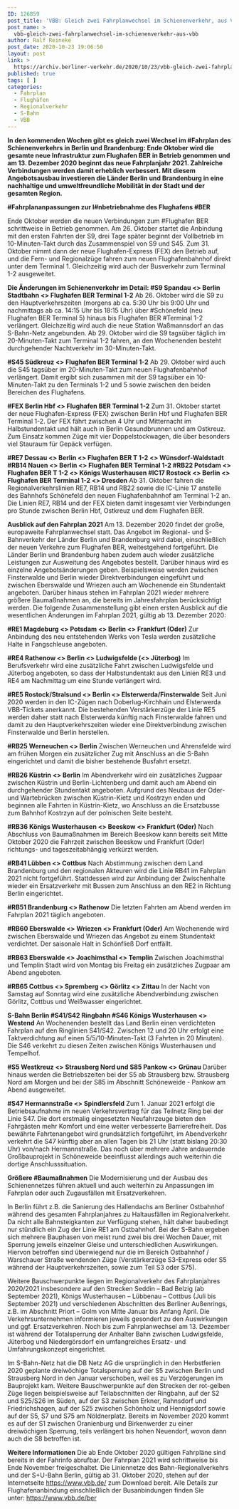 ```yaml
---
ID: 126859
post_title: 'VBB: Gleich zwei Fahrplanwechsel im Schienenverkehr, aus VBB'
post_name: >
  vbb-gleich-zwei-fahrplanwechsel-im-schienenverkehr-aus-vbb
author: Ralf Reineke
post_date: 2020-10-23 19:06:50
layout: post
link: >
  https://archiv.berliner-verkehr.de/2020/10/23/vbb-gleich-zwei-fahrplanwechsel-im-schienenverkehr-aus-vbb/
published: true
tags: [ ]
categories:
  - Fahrplan
  - Flughäfen
  - Regionalverkehr
  - S-Bahn
  - VBB
---
```

<strong>In den kommenden Wochen gibt es gleich zwei Wechsel im #Fahrplan des Schienenverkehrs in Berlin und Brandenburg: Ende Oktober wird die gesamte neue Infrastruktur zum Flughafen BER in Betrieb genommen und am 13. Dezember 2020 beginnt das neue Fahrplanjahr 2021. Zahlreiche Verbindungen werden damit erheblich verbessert. Mit diesem Angebotsausbau investieren die Länder Berlin und Brandenburg in eine nachhaltige und umweltfreundliche Mobilität in der Stadt und der gesamten Region.</strong>

<strong>#Fahrplananpassungen zur I#nbetriebnahme des Flughafens #BER</strong>

Ende Oktober werden die neuen Verbindungen zum #Flughafen BER schrittweise in Betrieb genommen. Am 26. Oktober startet die Anbindung mit den ersten Fahrten der S9, drei Tage später beginnt der Vollbetrieb im 10-Minuten-Takt durch das Zusammenspiel von S9 und S45.
Zum 31. Oktober nimmt dann der neue Flughafen-Express (FEX) den Betrieb auf, und die Fern- und Regionalzüge fahren zum neuen Flughafenbahnhof direkt unter dem Terminal 1. Gleichzeitig wird auch der Busverkehr zum Terminal 1-2 ausgeweitet.

<strong>Die Änderungen im Schienenverkehr im Detail:
#S9 Spandau &lt;&gt; Berlin Stadtbahn &lt;&gt; Flughafen BER Terminal 1-2</strong>
Ab 26. Oktober wird die S9 zu den Hauptverkehrszeiten (morgens ab ca. 5:30 Uhr bis 9:00 Uhr und nachmittags ab ca. 14:15 Uhr bis 18:15 Uhr) über #Schönefeld (neu Flughafen BER Terminal 5) hinaus bis Flughafen BER #Terminal 1-2 verlängert. Gleichzeitig wird auch die neue Station Waßmannsdorf an das S-Bahn-Netz angebunden. Ab 29. Oktober wird die S9 tagsüber täglich im 20-Minuten-Takt zum Terminal 1-2 fahren, an den Wochenenden besteht durchgehender Nachtverkehr im 30-Minuten-Takt.

<strong>#S45 Südkreuz &lt;&gt; Flughafen BER Terminal 1-2</strong>
Ab 29. Oktober wird auch die S45 tagsüber im 20-Minuten-Takt zum neuen Flughafenbahnhof verlängert. Damit ergibt sich zusammen mit der S9 tagsüber ein 10-Minuten-Takt zu den Terminals 1-2 und 5 sowie zwischen den beiden Bereichen des Flughafens.

<strong>#FEX Berlin Hbf &lt;&gt; Flughafen BER Terminal 1-2</strong>
Zum 31. Oktober startet der neue Flughafen-Express (FEX) zwischen Berlin Hbf und Flughafen BER Terminal 1-2. Der FEX fährt zwischen 4 Uhr und Mitternacht im Halbstundentakt und hält auch in Berlin Gesundbrunnen und am Ostkreuz. Zum Einsatz kommen Züge mit vier Doppelstockwagen, die über besonders viel Stauraum für Gepäck verfügen.

<strong>#RE7 Dessau &lt;&gt; Berlin &lt;&gt; Flughafen BER T 1-2 &lt;&gt; Wünsdorf-Waldstadt
#RB14 Nauen &lt;&gt; Berlin &lt;&gt; Flughafen BER Terminal 1-2
#RB22 Potsdam &lt;&gt; Flughafen BER T 1-2 &lt;&gt; Königs Wusterhausen
#IC17 Rostock &lt;&gt; Berlin &lt;&gt; Flughafen BER Terminal 1-2 &lt;&gt; Dresden</strong>
Ab 31. Oktober fahren die Regionalverkehrslinien RE7, RB14 und RB22 sowie die IC-Linie 17 anstelle des Bahnhofs Schönefeld den neuen Flughafenbahnhof am Terminal 1-2 an. Die Linien RE7, RB14 und der FEX bieten damit insgesamt vier Verbindungen pro Stunde zwischen Berlin Hbf, Ostkreuz und dem Flughafen BER.

<strong>Ausblick auf den Fahrplan 2021</strong>
Am 13. Dezember 2020 findet der große, europaweite Fahrplanwechsel statt. Das Angebot im Regional- und S-Bahnverkehr der Länder Berlin und Brandenburg wird dabei, einschließlich der neuen Verkehre zum Flughafen BER, weitestgehend fortgeführt. Die Länder Berlin und Brandenburg haben zudem auch wieder zusätzliche Leistungen zur Ausweitung des Angebotes bestellt. Darüber hinaus wird es einzelne Angebotsänderungen geben. Beispielsweise werden zwischen Finsterwalde und Berlin wieder Direktverbindungen eingeführt und zwischen Eberswalde und Wriezen auch am Wochenende ein Stundentakt angeboten. Darüber hinaus stehen im Fahrplan 2021 wieder mehrere größere Baumaßnahmen an, die bereits im Jahresfahrplan berücksichtigt werden.
Die folgende Zusammenstellung gibt einen ersten Ausblick auf die wesentlichen Änderungen im Fahrplan 2021, gültig ab 13. Dezember 2020:

<strong>#RE1 Magdeburg &lt;&gt; Potsdam &lt;&gt; Berlin &lt;&gt; Frankfurt (Oder)</strong>
Zur Anbindung des neu entstehenden Werks von Tesla werden zusätzliche Halte in Fangschleuse angeboten.

<strong>#RE4 Rathenow &lt;&gt; Berlin &lt;&gt; Ludwigsfelde (&lt;&gt; Jüterbog)</strong>
Im Berufsverkehr wird eine zusätzliche Fahrt zwischen Ludwigsfelde und Jüterbog angeboten, so dass der Halbstundentakt aus den Linien RE3 und RE4 am Nachmittag um eine Stunde verlängert wird.

<strong>#RE5 Rostock/Stralsund &lt;&gt; Berlin &lt;&gt; Elsterwerda/Finsterwalde</strong>
Seit Juni 2020 werden in den IC-Zügen nach Doberlug-Kirchhain und Elsterwerda VBB-Tickets anerkannt. Die bestehenden Verstärkerzüge der Linie RE5 werden daher statt nach Elsterwerda künftig nach Finsterwalde fahren und damit zu den Hauptverkehrszeiten wieder eine Direktverbindung zwischen Finsterwalde und Berlin herstellen.

<strong>#RB25 Werneuchen &lt;&gt; Berlin</strong>
Zwischen Werneuchen und Ahrensfelde wird am frühen Morgen ein zusätzlicher Zug mit Anschluss an die S-Bahn eingerichtet und damit die bisher bestehende Busfahrt ersetzt.

<strong>#RB26 Küstrin &lt;&gt; Berlin</strong>
Im Abendverkehr wird ein zusätzliches Zugpaar zwischen Küstrin und Berlin-Lichtenberg und damit auch am Abend ein durchgehender Stundentakt angeboten. Aufgrund des Neubaus der Oder- und Wartebrücken zwischen Küstrin-Kietz und Kostrzyn enden und beginnen alle Fahrten in Küstrin-Kietz, wo Anschluss an die Ersatzbusse zum Bahnhof Kostrzyn auf der polnischen Seite besteht.

<strong>#RB36 Königs Wusterhausen &lt;&gt; Beeskow &lt;&gt; Frankfurt (Oder)</strong>
Nach Abschluss von Baumaßnahmen im Bereich Beeskow kann bereits seit Mitte Oktober 2020 die Fahrzeit zwischen Beeskow und Frankfurt (Oder) richtungs- und tageszeitabhängig verkürzt werden.

<strong>#RB41 Lübben &lt;&gt; Cottbus</strong>
Nach Abstimmung zwischen dem Land Brandenburg und den regionalen Akteuren wird die Linie RB41 im Fahrplan 2021 nicht fortgeführt. Stattdessen wird zur Anbindung der Zwischenhalte wieder ein Ersatzverkehr mit Bussen zum Anschluss an den RE2 in Richtung Berlin eingerichtet.

<strong>#RB51 Brandenburg &lt;&gt; Rathenow</strong>
Die letzten Fahrten am Abend werden im Fahrplan 2021 täglich angeboten.

<strong>#RB60 Eberswalde &lt;&gt; Wriezen &lt;&gt; Frankfurt (Oder)</strong>
Am Wochenende wird zwischen Eberswalde und Wriezen das Angebot zu einem Stundentakt verdichtet. Der saisonale Halt in Schönfließ Dorf entfällt.

<strong>#RB63 Eberswalde &lt;&gt; Joachimsthal &lt;&gt; Templin</strong>
Zwischen Joachimsthal und Templin Stadt wird von Montag bis Freitag ein zusätzliches Zugpaar am Abend angeboten.

<strong>#RB65 Cottbus &lt;&gt; Spremberg &lt;&gt; Görlitz &lt;&gt; Zittau</strong>
In der Nacht von Samstag auf Sonntag wird eine zusätzliche Abendverbindung zwischen Görlitz, Cottbus und Weißwasser eingerichtet.

<strong>S-Bahn Berlin
#S41/S42 Ringbahn
#S46 Königs Wusterhausen &lt;&gt; Westend</strong>
An Wochenenden bestellt das Land Berlin einen verdichteten Fahrplan auf den Ringlinien S41/S42. Zwischen 12 und 20 Uhr erfolgt eine Taktverdichtung auf einen 5/5/10-Minuten-Takt (3 Fahrten in 20 Minuten). Die S46 verkehrt zu diesen Zeiten zwischen Königs Wusterhausen und Tempelhof.

<strong>#S5 Westkreuz &lt;&gt; Strausberg Nord und S85 Pankow &lt;&gt; Grünau</strong>
Darüber hinaus werden die Betriebszeiten bei der S5 ab Strausberg bzw. Strausberg Nord am Morgen und bei der S85 im Abschnitt Schöneweide - Pankow am Abend ausgeweitet.

<strong>#S47 Hermannstraße &lt;&gt; Spindlersfeld</strong>
Zum 1. Januar 2021 erfolgt die Betriebsaufnahme im neuen Verkehrsvertrag für das Teilnetz Ring bei der Linie S47. Die dort erstmalig eingesetzten Neufahrzeuge bieten den Fahrgästen mehr Komfort und eine weiter verbesserte Barrierefreiheit. Das bewährte Fahrtenangebot wird grundsätzlich fortgeführt, im Abendverkehr verkehrt die S47 künftig aber an allen Tagen bis 21 Uhr (statt bislang 20:30 Uhr) von/nach Hermannstraße. Das noch über mehrere Jahre andauernde Großbauprojekt in Schöneweide beeinflusst allerdings auch weiterhin die dortige Anschlusssituation.

<strong>Größere #Baumaßnahmen</strong>
Die Modernisierung und der Ausbau des Schienennetzes führen aktuell und auch weiterhin zu Anpassungen im Fahrplan oder auch Zugausfällen mit Ersatzverkehren.

In Berlin führt z.B. die Sanierung des Hallendachs am Berliner Ostbahnhof während des gesamten Fahrplanjahres zu Haltausfällen im Regionalverkehr. Da nicht alle Bahnsteigkanten zur Verfügung stehen, hält daher baubedingt nur stündlich ein Zug der Linie RE1 am Ostbahnhof. Bei der S-Bahn ergeben sich mehrere Bauphasen von meist rund zwei bis drei Wochen Dauer, mit Sperrung jeweils einzelner Gleise und unterschiedlichen Auswirkungen. Hiervon betroffen sind überwiegend nur die im Bereich Ostbahnhof / Warschauer Straße wendenden Züge (Verstärkerzüge S3-Express oder S5 während der Hauptverkehrszeiten, sowie zum Teil S3 oder S75).

Weitere Bauschwerpunkte liegen im Regionalverkehr des Fahrplanjahres 2020/2021 insbesondere auf den Strecken Seddin – Bad Belzig (ab September 2021), Königs Wusterhausen – Lübbenau – Cottbus (Juli bis September 2021) und verschiedenen Abschnitten des Berliner Außenrings, z.B. im Abschnitt Priort – Golm von Mitte Januar bis Anfang April. Die Verkehrsunternehmen informieren jeweils gesondert zu den Auswirkungen und ggf. Ersatzverkehren. Noch bis zum Fahrplanwechsel am 13. Dezember ist während der Totalsperrung der Anhalter Bahn zwischen Ludwigsfelde, Jüterbog und Niedergörsdorf ein umfangreiches Ersatz- und Umfahrungskonzept eingerichtet.

Im S-Bahn-Netz hat die DB Netz AG die ursprünglich in den Herbstferien 2020 geplante dreiwöchige Totalsperrung auf der S5 zwischen Berlin und Strausberg Nord in den Januar verschoben, weil es zu Verzögerungen im Bauprojekt kam. Weitere Bauschwerpunkte auf den Strecken der rot-gelben Züge liegen beispielsweise auf Teilabschnitten der Ringbahn, auf der S2 und S25/S26 im Süden, auf der S3 zwischen Erkner, Rahnsdorf und Friedrichshagen, auf der S25 zwischen Schönholz und Hennigsdorf sowie auf der S5, S7 und S75 am Nöldnerplatz. Bereits im November 2020 kommt es auf der S1 zwischen Oranienburg und Birkenwerder zu einer dreiwöchigen Sperrung, teils verlängert bis hohen Neuendorf, wovon dann auch die S8 betroffen ist.

<strong>Weitere Informationen</strong>
Die ab Ende Oktober 2020 gültigen Fahrpläne sind bereits in der Fahrinfo abrufbar. Der Fahrplan 2021 wird schrittweise bis Ende November freigeschaltet.
Die Liniennetze des Bahn-Regionalverkehrs und der S+U-Bahn Berlin, gültig ab 31. Oktober 2020, stehen auf der Internetseite <a href="https://www.vbb.de/">https://www.vbb.de/</a> zum Download bereit.
Alle Details zur Flughafenanbindung einschließlich der Busanbindungen finden Sie unter: <a href="https://www.vbb.de/ber">https://www.vbb.de/ber</a>